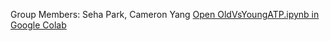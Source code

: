 Group Members: Seha Park, Cameron Yang
[Open OldVsYoungATP.ipynb in Google Colab](https://colab.research.google.com/github/sehapark1/project.github.io/blob/main/OldVsYoungATP.ipynb)
